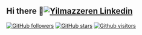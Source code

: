 ## Hi there 👋<a href="https://www.linkedin.com/in/y%C4%B1lmaz-zeren-91a977171/" target="_blank" rel="nofollow"><img alt="Yilmazzeren Linkedin" src="https://github.com/WaylonWalker/WaylonWalker/raw/main/icon/linkedin.png?raw=true"/></a>


[![GitHub followers](https://img.shields.io/github/followers/yilmazzeren?style=social)](https://github.com/yilmazzeren?tab=followers)
[![GitHub stars](https://img.shields.io/github/stars/yilmazzeren?style=social)](https://github.com/yilmazzeren?tab=stars)
[![Github visitors](https://komarev.com/ghpvc/?username=yilmazzeren)](https://github.com/yilmazzeren)
